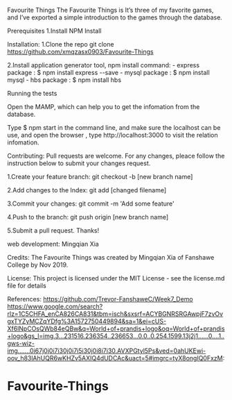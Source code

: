 Favourite Things
The Favourite Things is It’s three of my favorite games, and I’ve exported a simple introduction to the games through the database.

Prerequisites
1.Install NPM Install 

Installation:
1.Clone the repo git clone https://github.com/xmqzasx0903/Favourite-Things

2.Install application generator tool, npm install command: - express package : $ npm install express --save - mysql package : $ npm install mysql - hbs package : $ npm install hbs


Running the tests

Open the MAMP, which can help you to get the infomation from the database.

Type $ npm start in the command line, and make sure the localhost can be use, and open the browser , type http://localhost:3000 to visit the relation infomation.

Contributing:
Pull requests are welcome. For any changes, pleace follow the instruction below to submit your changes request.

1.Create your feature branch: git checkout -b [new branch name]

2.Add changes to the Index: git add [changed filename]

3.Commit your changes: git commit -m 'Add some feature'

4.Push to the branch: git push origin [new branch name]

5.Submit a pull request. Thanks!

web development: Mingqian Xia

Credits:
The Favourite Things was created by Mingqian Xia of Fanshawe College by Nov 2019.

License:
This project is licensed under the MIT License - see the license.md file for details

References:
https://github.com/Trevor-FanshaweC/Week7_Demo
https://www.google.com/search?rlz=1C5CHFA_enCA826CA831&tbm=isch&sxsrf=ACYBGNRSRGAwpjF7zvOvgxTYZyMCZqYDfg%3A1572750449894&sa=1&ei=cUS-Xf6lNpCOsQWb84eQBw&q=World+of+prandis+logo&oq=World+of+prandis+logo&gs_l=img.3...231516.236354..236653...0.0..0.254.1599.13j2j1......0....1..gws-wiz-img.......0i67j0j0i7i30j0i7i5i30j0i8i7i30.AVXPGtyl5Ps&ved=0ahUKEwi-oov_h83lAhUQR6wKHZv5AXIQ4dUDCAc&uact=5#imgrc=tyX8ongIQ0FxzM:
# Favourite-Things

